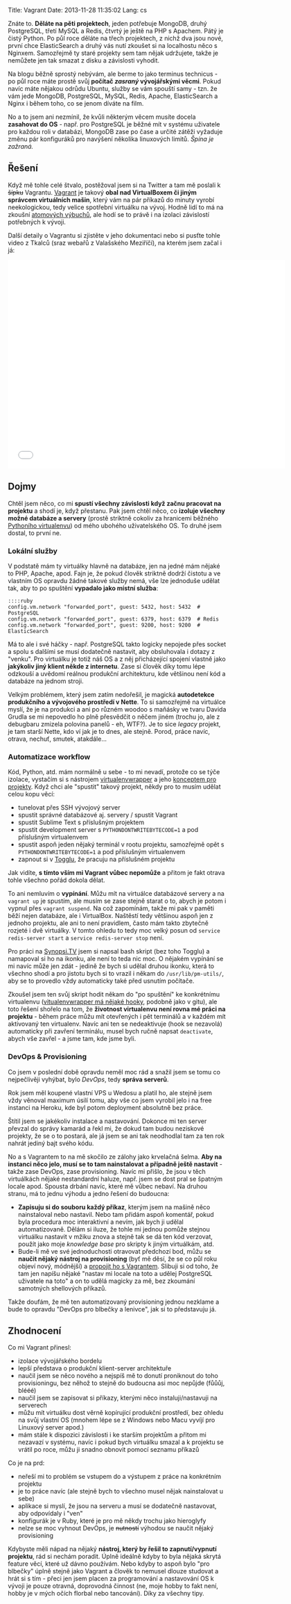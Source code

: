 Title: Vagrant
Date: 2013-11-28 11:35:02
Lang: cs

Znáte to. **Děláte na pěti projektech**, jeden potřebuje MongoDB, druhý PostgreSQL, třetí MySQL a Redis,
čtvrtý je ještě na PHP s Apachem. Pátý je čistý Python. Po půl roce děláte na třech projektech, z nichž dva
jsou nové, první chce ElasticSearch a druhý vás nutí zkoušet si na localhostu něco s Nginxem. Samozřejmě
ty staré projekty sem tam nějak udržujete, takže je nemůžete jen tak smazat z disku a závislosti vyhodit.

Na blogu běžně sprostý nebývám, ale berme to jako terminus technicus - po půl roce máte prostě svůj **počítač
*zasraný* vývojářskými věcmi**. Pokud navíc máte nějakou odrůdu Ubuntu, služby se vám spouští samy - tzn.
že vám jede MongoDB, PostgreSQL, MySQL, Redis, Apache, ElasticSearch a Nginx i během toho, co se jenom
díváte na film.

No a to jsem ani nezmínil, že kvůli některým věcem musíte docela **zasahovat do OS** - např. pro
PostgreSQL je běžné mít v systému uživatele pro každou roli v databázi, MongoDB zase po čase
a určité zátěži vyžaduje změnu pár konfiguráků pro navýšení několika linuxových limitů. *Špína
je zažraná.*

## Řešení

Když mě tohle celé štvalo, postěžoval jsem si na Twitter a tam mě poslali k <del>šípku</del> Vagrantu.
[Vagrant](http://vagrantup.com/) je takový **obal nad VirtualBoxem či jiným správcem virtuálních mašin**,
který vám na pár příkazů do minuty vyrobí neekologickou, tedy velice spotřební virtuálku na vývoj.
Hodně lidí to má na zkoušní [atomových výbuchů](https://www.youtube.com/watch?v=LLCF7vPanrY), ale
hodí se to právě i na izolaci závislostí potřebných k vývoji.

Další detaily o Vagrantu si zjistěte v jeho dokumentaci nebo si pusťte tohle video z Tkalců (sraz
webařů z Valašského Meziříčí), na kterém jsem začal i já:

<iframe width="640" height="480" src="//www.youtube.com/embed/EBKGHwJ6Jxs" frameborder="0" allowfullscreen></iframe>

## Dojmy

Chtěl jsem něco, co mi **spustí všechny závislosti když začnu pracovat na projektu**
a shodí je, když přestanu. Pak jsem chtěl něco, co **izoluje všechny možné databáze a servery** (prostě
striktně cokoliv za hranicemi běžného [Pythoního virtualenvu](http://docs.python-guide.org/en/latest/dev/virtualenvs/))
od mého ubohého uživatelského OS. To druhé jsem dostal, to první ne.

### Lokální služby

V podstatě mám ty virtuálky hlavně na databáze, jen na jedné mám nějaké to PHP, Apache, apod. Fajn
je, že pokud člověk striktně dodrží čistotu a ve vlastním OS opravdu žádné takové služby nemá,
vše lze jednoduše udělat tak, aby to po spuštění **vypadalo jako místní služba**:

    ::::ruby
    config.vm.network "forwarded_port", guest: 5432, host: 5432  # PostgreSQL
    config.vm.network "forwarded_port", guest: 6379, host: 6379  # Redis
    config.vm.network "forwarded_port", guest: 9200, host: 9200  # ElasticSearch

Má to ale i své háčky - např. PostgreSQL takto logicky nepojede přes socket a spolu s dalšími se
musí dodatečně nastavit, aby obsluhovala i dotazy z "venku". Pro virtuálku je totiž náš OS a z něj
přicházející spojení vlastně jako **jakýkoliv jiný klient někde z internetu**. Zase si člověk díky tomu
lépe odzkouší a uvědomí reálnou produkční architekturu, kde většinou není kód a databáze na jednom stroji.

Velkým problémem, který jsem zatím nedořešil, je magická **autodetekce produkčního a vývojového
prostředí v Nette**. To si samozřejmě na virtuálce myslí, že je na produkci a ani po různém woodoo
s maňásky ve tvaru Davida Grudla se mi nepovedlo ho plně přesvědčit o něčem jiném (trochu jo,
ale z debugbaru zmizela polovina panelů - eh, WTF?). Je to sice *legacy* projekt, je tam starší Nette,
kdo ví jak je to dnes, ale stejně. Porod, práce navíc, otrava, nechuť, smutek, atakdále...

### Automatizace workflow

Kód, Python, atd. mám normálně u sebe - to mi nevadí, protože co se týče izolace, vystačím si s
nástrojem [virtualenvwrapper](http://virtualenvwrapper.readthedocs.org/en/latest/) a jeho
[konceptem pro projekty](http://virtualenvwrapper.readthedocs.org/en/latest/command_ref.html#command-mkproject).
Když chci ale "spustit" takový projekt, někdy pro to musím udělat celou kopu věcí:

- tunelovat přes SSH vývojový server
- spustit správné databázové aj. servery / spustit Vagrant
- spustit Sublime Text s příslušným projektem
- spustit development server s `PYTHONDONTWRITEBYTECODE=1` a pod příslušným virtualenvem
- spustit aspoň jeden nějaký terminál v rootu projektu, samozřejmě opět s `PYTHONDONTWRITEBYTECODE=1` a pod příslušným virtualenvem
- zapnout si v [Togglu](http://toggl.com/), že pracuju na příslušném projektu

Jak vidíte, **s tímto vším mi Vagrant vůbec nepomůže** a přitom je fakt otrava
tohle všechno pořád dokola dělat.

To ani nemluvím o **vypínání**. Můžu mít na virtuálce databázové servery a na `vagrant up` je spustím, ale musím se zase stejně
starat o to, abych je potom i vypnul přes `vagrant suspend`. Na což zapomínám, takže mi pak
v paměti běží nejen databáze, ale i VirtualBox. Naštěstí tedy většinou aspoň jen z jednoho projektu,
ale ani to není pravidlem, často mám takto zbytečně rozjeté i dvě virtuálky. V tomto ohledu to tedy
moc velký posun od `service redis-server start` a `service redis-server stop` není.

Pro práci na [Synopsi.TV](http://synopsi.tv/) jsem si napsal
bash skript (bez toho Togglu) a namapoval si ho na ikonku, ale není to teda nic moc.
O nějakém vypínání se mi navíc může jen zdát - jedině že bych si udělal druhou ikonku, která to
všechno shodí a pro jistotu bych si to vrazil i někam do `/usr/lib/pm-utils/`, aby se to provedlo
vždy automaticky také před usnutím počítače.

Zkoušel jsem ten svůj skript hodit někam do "po spuštění" ke konkrétnímu virtualenvu ([vitualenvwrapper
má nějaké hooky](http://virtualenvwrapper.readthedocs.org/en/latest/hooks.html), podobně jako v gitu),
ale toto řešení shořelo na tom, že **životnost virtualenvu
není rovna mé práci na projektu** - během práce můžu mít otevřených i pět terminálů a v každém mít
aktivovaný ten virtualenv. Navíc ani ten se nedeaktivuje (hook se nezavolá) automaticky při zavření
terminálu, musel bych ručně napsat `deactivate`, abych vše zavřel - a jsme tam, kde jsme byli.

### DevOps & Provisioning

Co jsem v poslední době opravdu neměl moc rád a snažil jsem se tomu co nejpečlivěji vyhýbat, bylo
*DevOps*, tedy **správa serverů**.

Rok jsem měl koupené vlastní VPS u Wedosu a platil ho, ale stejně
jsem vždy věnoval maximum úsilí tomu, aby vše co jsem vyrobil jelo i na free instanci na Heroku,
kde byl potom deployment absolutně bez práce.

Štítil jsem se jakékoliv instalace a nastavování. Dokonce mi ten server převzal do správy kamarád
a řekl mi, že dokud tam budou neziskové projekty, že se o to postará, ale já jsem se ani tak neodhodlal
tam za ten rok nahrát jediný bajt svého kódu.

No a s Vagrantem to na mě skočilo ze zálohy jako krvelačná šelma. **Aby na instanci něco jelo, musí
se to tam nainstalovat a případně ještě nastavit** - takže zase DevOps, zase provisioning. Navíc mi přišlo,
že jsou v těch virtuálkách nějaké nestandardní haluze, např. jsem se dost pral se špatným locale
apod. Spousta drbání navíc, které mě vůbec nebaví. Na druhou stranu, má to jednu výhodu a jedno řešení do budoucna:

- **Zapisuju si do souboru každý příkaz**, kterým jsem na mašině něco nainstaloval nebo nastavil. Nebo tam přidám aspoň komentář, pokud
  byla procedura moc interaktivní a nevím, jak bych ji udělal automatizovaně. Dělám si iluze, že tohle mi jednou pomůže
  stejnou virtuálku nastavit v mžiku znova a stejně tak se dá ten kód verzovat, použít jako moje *knowledge base* pro skripty k jiným virtuálkám, atd.
- Bude-li mě ve své jednoduchosti otravovat předchozí bod, můžu se **naučit nějaký nástroj na provisioning** (byť mě děsí, že se co půl roku objeví nový, módnější) a [propojit ho s Vagrantem](http://docs.vagrantup.com/v2/provisioning/index.html). Slibuji si od toho, že tam jen napíšu nějaké "nastav mi locale na toto a udělej PostgreSQL uživatele na toto" a on to udělá magicky za mě, bez zkoumání samotných shellových příkazů.

Takže doufám, že mě ten automatizovaný provisioning jednou nezklame a bude to opravdu
"DevOps pro blbečky a lenivce", jak si to představuju já.

## Zhodnocení

Co mi Vagrant přinesl:

- izolace vývojářského bordelu
- lepší představa o produkční klient-server architektuře
- naučil jsem se něco nového a nejspíš mě to donutí proniknout do toho provisioningu, bez něhož to
  stejně do budoucna asi moc nepůjde (fůůůj, blééé)
- naučil jsem se zapisovat si příkazy, kterými něco instaluji/nastavuji na serverech
- můžu mít virtuálku dost věrně kopírující produkční prostředí, bez ohledu na svůj vlastní OS
  (mnohem lépe se z Windows nebo Macu vyvíjí pro Linuxový server apod.)
- mám stále k dispozici závislosti i ke starším projektům a přitom mi nezavazí v systému,
  navíc i pokud bych virtuálku smazal a k projektu se vrátil po roce, můžu ji snadno obnovit pomocí
  seznamu příkazů

Co je na prd:

- neřeší mi to problém se vstupem do a výstupem z práce na konkrétním projektu
- je to práce navíc (ale stejně bych to všechno musel nějak nainstalovat u sebe)
- aplikace si myslí, že jsou na serveru a musí se dodatečně nastavovat, aby odpovídaly i "ven"
- konfigurák je v Ruby, které je pro mě někdy trochu jako hieroglyfy
- nelze se moc vyhnout DevOps, je <del>nutností</del> výhodou se naučit nějaký provisioning

Kdybyste měli nápad na nějaký **nástroj, který by řešil to zapnutí/vypnutí projektu**, rád si nechám
poradit. Úplně ideálně kdyby to byla nějaká skrytá feature věcí, které už dávno používám.
Nebo kdyby to aspoň bylo "pro blbečky" úplně stejně jako Vagrant a člověk to nemusel dlouze
studovat a hrát si s tím - přeci jen jsem placen za programování a nastavování OS k vývoji je pouze
otravná, doprovodná činnost (ne, moje hobby to fakt není, hobby je v mých očích florbal nebo tancování).
Díky za všechny tipy.
